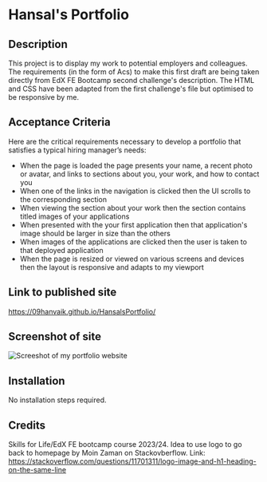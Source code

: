 # Hansal's Portfolio

## Description

This project is to display my work to potential employers and colleagues.
The requirements (in the form of Acs) to make this first draft are being taken directly from EdX FE Bootcamp second challenge's description. 
The HTML and CSS have been adapted from the first challenge's file but optimised to be responsive by me.


## Acceptance Criteria

Here are the critical requirements necessary to develop a portfolio that satisfies a typical hiring manager’s needs:

* When the page is loaded the page presents your name, a recent photo or avatar, and links to sections about you, your work, and how to contact you
* When one of the links in the navigation is clicked then the UI scrolls to the corresponding section
* When viewing the section about your work then the section contains titled images of your applications
* When presented with the your first application then that application's image should be larger in size than the others
* When images of the applications are clicked then the user is taken to that deployed application
* When the page is resized or viewed on various screens and devices then the layout is responsive and adapts to my viewport

## Link to published site
https://09hanvaik.github.io/HansalsPortfolio/

## Screenshot of site
![Screeshot of my portfolio website](site-screenshot.jpg)

## Installation

No installation steps required.

## Credits

Skills for Life/EdX FE bootcamp course 2023/24.
Idea to use logo to go back to homepage by Moin Zaman on Stackovberflow. Link: https://stackoverflow.com/questions/11701311/logo-image-and-h1-heading-on-the-same-line
